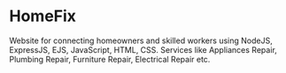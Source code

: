 # HomeFix
Website for connecting homeowners and skilled workers using NodeJS, ExpressJS, EJS, JavaScript, HTML, CSS. Services like Appliances Repair, Plumbing Repair, Furniture Repair, Electrical Repair etc.
